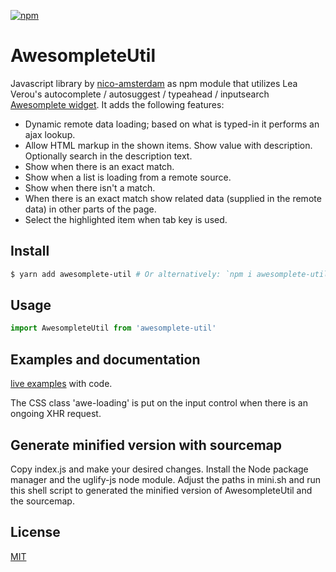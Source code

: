 [![npm](https://img.shields.io/npm/v/awesomplete-util.svg)](https://www.npmjs.com/package/awesomplete-util)

# AwesompleteUtil 

Javascript library by [nico-amsterdam](https://github.com/nico-amsterdam) as npm module that utilizes Lea Verou's autocomplete / autosuggest / typeahead / inputsearch [Awesomplete widget](https://leaverou.github.io/awesomplete/index.html). It adds the following features:

- Dynamic remote data loading; based on what is typed-in it performs an ajax lookup.
- Allow HTML markup in the shown items. Show value with description. Optionally search in the description text.
- Show when there is an exact match.
- Show when a list is loading from a remote source.
- Show when there isn't a match.
- When there is an exact match show related data (supplied in the remote data) in other parts of the page.
- Select the highlighted item when tab key is used.

Install
-------
```sh
$ yarn add awesomplete-util # Or alternatively: `npm i awesomplete-util`
```

Usage
-----
````js
import AwesompleteUtil from 'awesomplete-util'
````

## Examples and documentation

[live examples](https://nico-amsterdam.github.io/awesomplete-util/index.html) with code.

The CSS class 'awe-loading' is put on the input control when there is an ongoing XHR request.

## Generate minified version with sourcemap

Copy index.js and make your desired changes.
Install the Node package manager and the uglify-js node module.
Adjust the paths in mini.sh and run this shell script to generated the minified version of AwesompleteUtil and the sourcemap.

## License

[MIT](LICENSE)

